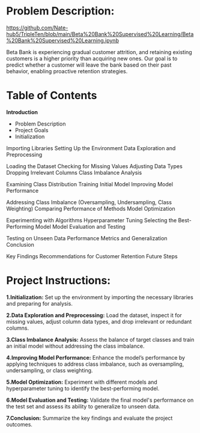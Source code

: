 # Problem Description:       

https://github.com/Nate-hub5/TripleTen/blob/main/Beta%20Bank%20Supervised%20Learning/Beta%20Bank%20Supervised%20Learning.ipynb 

Beta Bank is experiencing gradual customer attrition, and retaining existing customers is a higher priority than acquiring new ones. Our goal is to predict whether a customer will leave the bank based on their past behavior, enabling proactive retention strategies.

# Table of Contents

**Introduction**
* Problem Description
* Project Goals
* Initialization

Importing Libraries
Setting Up the Environment
Data Exploration and Preprocessing

Loading the Dataset
Checking for Missing Values
Adjusting Data Types
Dropping Irrelevant Columns
Class Imbalance Analysis

Examining Class Distribution
Training Initial Model
Improving Model Performance

Addressing Class Imbalance (Oversampling, Undersampling, Class Weighting)
Comparing Performance of Methods
Model Optimization

Experimenting with Algorithms
Hyperparameter Tuning
Selecting the Best-Performing Model
Model Evaluation and Testing

Testing on Unseen Data
Performance Metrics and Generalization
Conclusion

Key Findings
Recommendations for Customer Retention
Future Steps


# Project Instructions: 

**1.Initialization:** Set up the environment by importing the necessary libraries and preparing for analysis.

**2.Data Exploration and Preprocessing:** Load the dataset, inspect it for missing values, adjust column data types, and drop irrelevant or redundant columns.

**3.Class Imbalance Analysis:** Assess the balance of target classes and train an initial model without addressing the class imbalance.

**4.Improving Model Performance:** Enhance the model’s performance by applying techniques to address class imbalance, such as oversampling, undersampling, or class weighting.

**5.Model Optimization:** Experiment with different models and hyperparameter tuning to identify the best-performing model.

**6.Model Evaluation and Testing:** Validate the final model's performance on the test set and assess its ability to generalize to unseen data.

**7.Conclusion:** Summarize the key findings and evaluate the project outcomes.
